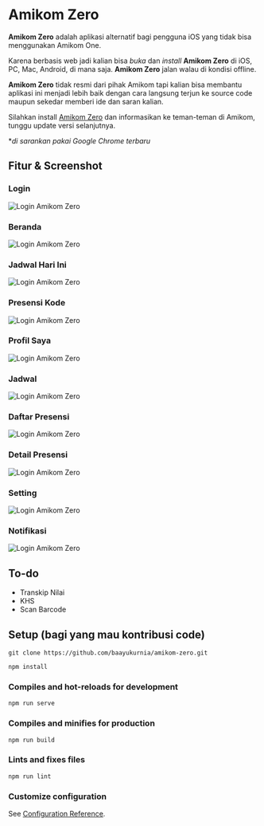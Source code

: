 # Amikom Zero
**Amikom Zero** adalah aplikasi alternatif bagi pengguna iOS yang tidak bisa menggunakan Amikom One.

Karena berbasis web jadi kalian bisa *buka* dan *install* **Amikom Zero** di iOS, PC, Mac, Android, di mana saja. **Amikom Zero** jalan walau di kondisi offline.

**Amikom Zero** tidak resmi dari pihak Amikom tapi kalian bisa membantu aplikasi ini menjadi lebih baik dengan cara langsung terjun ke source code maupun sekedar memberi ide dan saran kalian.

Silahkan install [Amikom Zero](https://az.bayukurnia.xyz) dan informasikan ke teman-teman di Amikom, tunggu update versi selanjutnya.

**di sarankan pakai Google Chrome terbaru*

## Fitur & Screenshot
### Login
![Login Amikom Zero](https://github.com/baayukurnia/amikom-zero/blob/master/screenshots/login.jpg?raw=true)

### Beranda
![Login Amikom Zero](https://github.com/baayukurnia/amikom-zero/blob/master/screenshots/home.jpg?raw=true)

### Jadwal Hari Ini
![Login Amikom Zero](https://github.com/baayukurnia/amikom-zero/blob/master/screenshots/jadwal-hari-ini.jpg?raw=true)

### Presensi Kode
![Login Amikom Zero](https://github.com/baayukurnia/amikom-zero/blob/master/screenshots/presensi-kode.jpg?raw=true)

### Profil Saya
![Login Amikom Zero](https://github.com/baayukurnia/amikom-zero/blob/master/screenshots/profil.jpg?raw=true)

### Jadwal
![Login Amikom Zero](https://github.com/baayukurnia/amikom-zero/blob/master/screenshots/jadwal.jpg?raw=true)

### Daftar Presensi
![Login Amikom Zero](https://github.com/baayukurnia/amikom-zero/blob/master/screenshots/presensi.jpg?raw=true)

### Detail Presensi
![Login Amikom Zero](https://github.com/baayukurnia/amikom-zero/blob/master/screenshots/detail-presensi.jpg?raw=true)

### Setting
![Login Amikom Zero](https://github.com/baayukurnia/amikom-zero/blob/master/screenshots/setting.jpg?raw=true)

### Notifikasi
![Login Amikom Zero](https://github.com/baayukurnia/amikom-zero/blob/master/screenshots/Notifikasi.jpg?raw=true)


## To-do
* Transkip Nilai
* KHS
* Scan Barcode



## Setup (bagi yang mau kontribusi code)
```
git clone https://github.com/baayukurnia/amikom-zero.git
```
```
npm install
```

### Compiles and hot-reloads for development
```
npm run serve
```

### Compiles and minifies for production
```
npm run build
```

### Lints and fixes files
```
npm run lint
```

### Customize configuration
See [Configuration Reference](https://cli.vuejs.org/config/).